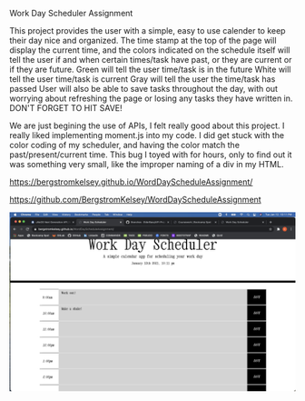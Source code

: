 Work Day Scheduler Assignment

This project provides the user with a simple, easy to use calender to keep their day nice and organized. The time stamp at the top of the page will display the current time, and the colors indicated on the schedule itself will tell the user if and when certain times/task have past, or they are current or if they are future.
Green will tell the user time/task is in the future
White will tell the user time/task is current
Gray will tell the user the time/task has passed
User will also be able to save tasks throughout the day, with out worrying about refreshing the page or losing any tasks they have written in. DON'T FORGET TO HIT SAVE!

We are just begining the use of APIs, I felt really good about this project. I really liked implementing moment.js into my code. I did get stuck with the color coding of my scheduler, and having the color match the past/present/current time. This bug I toyed with for hours, only to find out it was something very small, like the improper naming of a div in my HTML.

https://bergstromkelsey.github.io/WordDayScheduleAssignment/

https://github.com/BergstromKelsey/WordDayScheduleAssignment

![alt text](https://github.com/BergstromKelsey/WordDayScheduleAssignment/blob/main/Screen%20Shot%202021-01-12%20at%2010.11.34%20PM.png?raw=true)